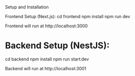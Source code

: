 Setup and Installation

Frontend Setup (Next.js):
   cd frontend
   npm install
   npm run dev

Frontend will run at http://localhost:3000

# Backend Setup (NestJS):
  cd backend
  npm install
  npm run start:dev

Backend will run at http://localhost:3001
 

